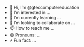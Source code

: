 - 👋 Hi, I’m @gteccomputereducation
- 👀 I’m interested in ...
- 🌱 I’m currently learning ...
- 💞️ I’m looking to collaborate on ...
- 📫 How to reach me ...
- 😄 Pronouns: ...
- ⚡ Fun fact: ...

<!---
gteccomputereducation/gteccomputereducation is a ✨ special ✨ repository because its `README.md` (this file) appears on your GitHub profile.
You can click the Preview link to take a look at your changes.
--->
